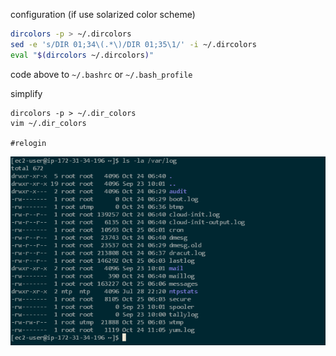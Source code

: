 
configuration (if use solarized color scheme)

```bash
dircolors -p > ~/.dircolors
sed -e 's/DIR 01;34\(.*\)/DIR 01;35\1/' -i ~/.dircolors
eval "$(dircolors ~/.dircolors)"
```

code above to `~/.bashrc` or `~/.bash_profile`



simplify
```
dircolors -p > ~/.dir_colors
vim ~/.dir_colors 

#relogin
```



![ls_dircolors](./ls_dircolors.png)
